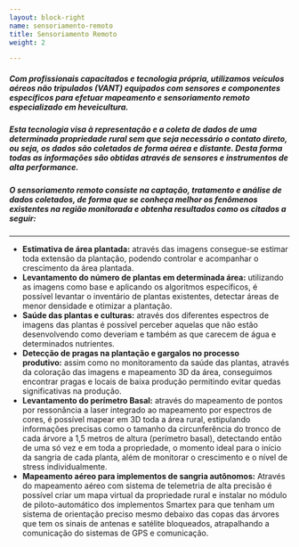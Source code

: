 ```yaml
---
layout: block-right
name: sensoriamento-remoto
title: Sensoriamento Remoto
weight: 2

---
```

##### Com profissionais capacitados e tecnologia própria, utilizamos veículos aéreos não tripulados (VANT) equipados com sensores e componentes específicos para efetuar mapeamento e sensoriamento remoto especializado em heveicultura.

##### Esta tecnologia visa à representação e a coleta de dados de uma determinada propriedade rural sem que seja necessário o contato direto, ou seja, os dados são coletados de forma aérea e distante. Desta forma todas as informações são obtidas através de sensores e instrumentos de alta performance.

##### O sensoriamento remoto consiste na captação, tratamento e análise de dados coletados, de forma que se conheça melhor os fenômenos existentes na região monitorada e obtenha resultados como os citados a seguir:

***

* **Estimativa de área plantada:** através das imagens consegue-se estimar toda extensão da plantação, podendo controlar e acompanhar o crescimento da área plantada.
* **Levantamento do número de plantas em determinada área:** utilizando as imagens como base e aplicando os algoritmos específicos, é possível levantar o inventário de plantas existentes, detectar áreas de menor densidade e otimizar a plantação.
* **Saúde das plantas e culturas:** através dos diferentes espectros de imagens das plantas é possível perceber aquelas que não estão desenvolvendo como deveriam e também as que carecem de água e determinados nutrientes.
* **Detecção de pragas na plantação e gargalos no processo produtivo:** assim como no monitoramento da saúde das plantas, através da coloração das imagens e mapeamento 3D da área, conseguimos encontrar pragas e locais de baixa produção permitindo evitar quedas significativas na produção.
* **Levantamento do perímetro Basal:** através do mapeamento de pontos por ressonância a laser integrado ao mapeamento por espectros de cores, é possível mapear em 3D toda a área rural, estipulando informações precisas como o tamanho da circunferência do tronco de cada árvore a 1,5 metros de altura (perímetro basal), detectando então de uma só vez e em toda a propriedade, o momento ideal para o início da sangria de cada planta, além de monitorar o crescimento e o nível de stress individualmente.
* **Mapeamento aéreo para implementos de sangria autônomos:** Através do mapeamento aéreo com sistema de telemetria de alta precisão é possível criar um mapa virtual da propriedade rural e instalar no módulo de piloto-automático dos implementos Smartex para que tenham um sistema de orientação preciso mesmo debaixo das copas das árvores que tem os sinais de antenas e satélite bloqueados, atrapalhando a comunicação do sistemas de GPS e comunicação.